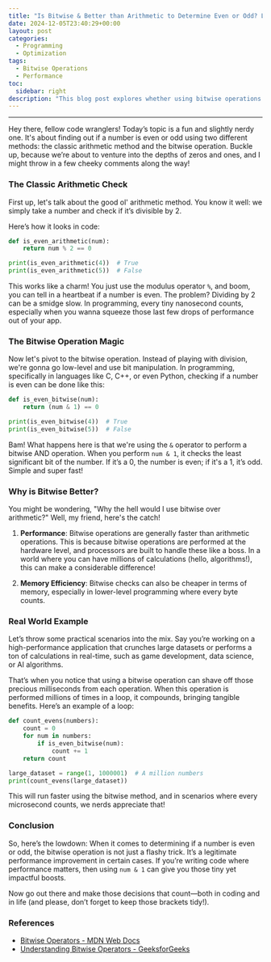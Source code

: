 ```yaml
---
title: "Is Bitwise & Better than Arithmetic to Determine Even or Odd? Let’s Dive In!"
date: 2024-12-05T23:40:29+00:00
layout: post
categories:
  - Programming
  - Optimization
tags:
  - Bitwise Operations
  - Performance
toc:
  sidebar: right
description: "This blog post explores whether using bitwise operations is superior to arithmetic checks for determining if a number is even or odd, and uncovers the reason behind it."
---
```

---

Hey there, fellow code wranglers! Today’s topic is a fun and slightly nerdy one. It's about finding out if a number is even or odd using two different methods: the classic arithmetic method and the bitwise operation. Buckle up, because we’re about to venture into the depths of zeros and ones, and I might throw in a few cheeky comments along the way!

### The Classic Arithmetic Check

First up, let's talk about the good ol' arithmetic method. You know it well: we simply take a number and check if it’s divisible by 2.

Here’s how it looks in code:

```python
def is_even_arithmetic(num):
    return num % 2 == 0

print(is_even_arithmetic(4))  # True
print(is_even_arithmetic(5))  # False
```

This works like a charm! You just use the modulus operator `%`, and boom, you can tell in a heartbeat if a number is even. The problem? Dividing by 2 can be a smidge slow. In programming, every tiny nanosecond counts, especially when you wanna squeeze those last few drops of performance out of your app.

### The Bitwise Operation Magic

Now let's pivot to the bitwise operation. Instead of playing with division, we're gonna go low-level and use bit manipulation. In programming, specifically in languages like C, C++, or even Python, checking if a number is even can be done like this:

```python
def is_even_bitwise(num):
    return (num & 1) == 0

print(is_even_bitwise(4))  # True
print(is_even_bitwise(5))  # False
```

Bam! What happens here is that we're using the `&` operator to perform a bitwise AND operation. When you perform `num & 1`, it checks the least significant bit of the number. If it’s a 0, the number is even; if it's a 1, it’s odd. Simple and super fast!

### Why is Bitwise Better?

You might be wondering, "Why the hell would I use bitwise over arithmetic?" Well, my friend, here's the catch!

1. **Performance**: Bitwise operations are generally faster than arithmetic operations. This is because bitwise operations are performed at the hardware level, and processors are built to handle these like a boss. In a world where you can have millions of calculations (hello, algorithms!), this can make a considerable difference!

2. **Memory Efficiency**: Bitwise checks can also be cheaper in terms of memory, especially in lower-level programming where every byte counts. 

### Real World Example

Let’s throw some practical scenarios into the mix. Say you’re working on a high-performance application that crunches large datasets or performs a ton of calculations in real-time, such as game development, data science, or AI algorithms.

That’s when you notice that using a bitwise operation can shave off those precious milliseconds from each operation. When this operation is performed millions of times in a loop, it compounds, bringing tangible benefits. Here’s an example of a loop:

```python
def count_evens(numbers):
    count = 0
    for num in numbers:
        if is_even_bitwise(num):
            count += 1
    return count

large_dataset = range(1, 1000001)  # A million numbers
print(count_evens(large_dataset))
```

This will run faster using the bitwise method, and in scenarios where every microsecond counts, we nerds appreciate that!

### Conclusion

So, here’s the lowdown: When it comes to determining if a number is even or odd, the bitwise operation is not just a flashy trick. It’s a legitimate performance improvement in certain cases. If you’re writing code where performance matters, then using `num & 1` can give you those tiny yet impactful boosts.

Now go out there and make those decisions that count—both in coding and in life (and please, don’t forget to keep those brackets tidy!).

### References
- [Bitwise Operators - MDN Web Docs](https://developer.mozilla.org/en-US/docs/Web/JavaScript/Reference/Operators/Bitwise_Operators)
- [Understanding Bitwise Operators - GeeksforGeeks](https://www.geeksforgeeks.org/bitwise-operators-in-c-cpp/)
